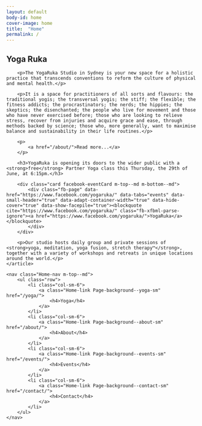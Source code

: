 ```yaml
---
layout: default
body-id: home
cover-image: home
title:  "Home"
permalink: /
---
```


<section class="Hero">
	<div class="Hero-text u-text-antialiase">
		<h1 class="Home-logo">Yoga Ruka</h1>
	</div>
</section>

<div class="Page-content">
	<article class="m-blog-article Longform Longform--blogpost Longform--center">

		<p>The YogaRuka Studio in Sydney is your new space for a holistic practice that transcends conventions to reform the culture of physical and mental health.</p>

		<p>It is a space for practitioners of all sorts and flavours: the traditional yogis; the transversal yogis; the stiff; the flexible; the fitness addicts; the procrastinators; the nerds; the hippies; the skeptics; the disenchanted; the people who live for movement and those who have never exercised before; those who are looking to relieve stress, recover from injuries and acquire grace and ease, through methods backed by science; those who, more generally, want to maximise balance and sustainability in their life routines.</p>

		<p>
			<a href="/about/">Read more...</a>
		</p>

		<h3>YogaRuka is opening its doors to the wider public with a <strong>free</strong> Partner Yoga class this Thursday, the 29th of June, at 6:15pm.</h3>

		<div class="card facebook-eventCard m-top--md m-bottom--md">
			<div class="fb-page" data-href="https://www.facebook.com/yogaruka/" data-tabs="events" data-small-header="true" data-adapt-container-width="true" data-hide-cover="true" data-show-facepile="true"><blockquote cite="https://www.facebook.com/yogaruka/" class="fb-xfbml-parse-ignore"><a href="https://www.facebook.com/yogaruka/">YogaRuka</a></blockquote>
			</div>
		</div>

		<p>Our studio hosts daily group and private sessions of <strong>yoga, meditation, yoga fusion, stretch therapy™</strong>, together with a variety of workshops and retreats in unique locations around the world.</p>
	</article>

	<nav class="Home-nav m-top--md">
		<ul class="row">
			<li class="col-sm-6">
				<a class="Home-link Page-background--yoga-sm" href="/yoga/">
					<h4>Yoga</h4>
				</a>
			</li>
			<li class="col-sm-6">
				<a class="Home-link Page-background--about-sm" href="/about/">
					<h4>About</h4>
				</a>
			</li>
			<li class="col-sm-6">
				<a class="Home-link Page-background--events-sm" href="/events/">
					<h4>Events</h4>
				</a>
			</li>
			<li class="col-sm-6">
				<a class="Home-link Page-background--contact-sm" href="/contact/">
					<h4>Contact</h4>
				</a>
			</li>
		</ul>
	</nav>
</div>
